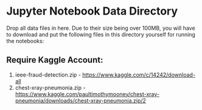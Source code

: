 # Jupyter Notebook Data Directory

Drop all data files in here. Due to their size being over 100MB, you will have to download and put the following
files in this directory yourself for running the notebooks:

## Require Kaggle Account:

1. ieee-fraud-detection.zip - https://www.kaggle.com/c/14242/download-all
2. chest-xray-pneumonia.zip - https://www.kaggle.com/paultimothymooney/chest-xray-pneumonia/downloads/chest-xray-pneumonia.zip/2